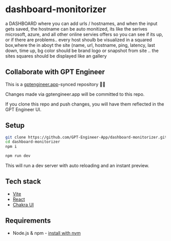 # dashboard-monitorizer

a DASHBOARD where you can add urls / hostnames, and when the input gets saved, the hostname can be auto monitized, its like the serives microsoft, azure, and all other online servies offers so you can see if its up, or if there are problems.. every host shoulb be visualized in a squared box,where the in aboyt the site (name, url, hostname, ping, latency, last down, time up, bg color should be brand logo or snapshot from site .. the sites squares should be displayed like an gallery

## Collaborate with GPT Engineer

This is a [gptengineer.app](https://gptengineer.app)-synced repository 🌟🤖

Changes made via gptengineer.app will be committed to this repo.

If you clone this repo and push changes, you will have them reflected in the GPT Engineer UI.

## Setup

```sh
git clone https://github.com/GPT-Engineer-App/dashboard-monitorizer.git
cd dashboard-monitorizer
npm i
```

```sh
npm run dev
```

This will run a dev server with auto reloading and an instant preview.

## Tech stack

- [Vite](https://vitejs.dev/)
- [React](https://react.dev/)
- [Chakra UI](https://chakra-ui.com/)

## Requirements

- Node.js & npm - [install with nvm](https://github.com/nvm-sh/nvm#installing-and-updating)
